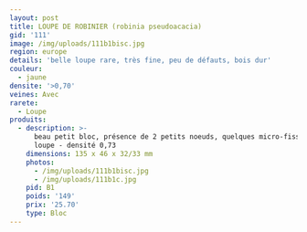 ```yaml
---
layout: post
title: LOUPE DE ROBINIER (robinia pseudoacacia)
gid: '111'
image: /img/uploads/111b1bisc.jpg
region: europe
details: 'belle loupe rare, très fine, peu de défauts, bois dur'
couleur:
  - jaune
densite: '>0,70'
veines: Avec
rarete:
  - Loupe
produits:
  - description: >-
      beau petit bloc, présence de 2 petits noeuds, quelques micro-fissures de
      loupe - densité 0,73
    dimensions: 135 x 46 x 32/33 mm
    photos:
      - /img/uploads/111b1bisc.jpg
      - /img/uploads/111b1c.jpg
    pid: B1
    poids: '149'
    prix: '25.70'
    type: Bloc
---
```


